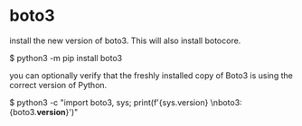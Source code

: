# boto3

install the new version of boto3. This will also install botocore.

$ python3 -m pip install boto3

you can optionally verify that the freshly installed copy of Boto3 is using the correct version of Python.

$ python3 -c "import boto3, sys; print(f'{sys.version} \nboto3: {boto3.__version__}')"

